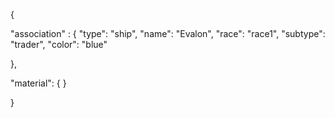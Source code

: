 {

"association" : {
"type": "ship",
"name": "Evalon",
"race": "race1",
"subtype": "trader",
"color": "blue"

},

"material": {
}

}
